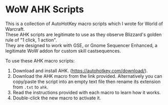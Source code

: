 # WoW AHK Scripts

This is a collection of AutoHotKey macro scripts which I wrote for World of Warcraft.  
These AHK scripts are legitimate to use as they observe Blizzard's golden rule of "1 click, 1 action".  
They are designed to work with GSE, or Gnome Sequencer Enhanced, a legitimate WoW addon for custom skill castsequences.


To use these AHK macro scripts: 
1. Download and install AHK. (https://autohotkey.com/download/).
2. Download the AHK macro from the link provided. Alternatively you can copy/paste the script into an empty text file then rename its extension from `.txt` to `ahk`.
3. Read the instructions provided with each macro to learn how it works.
4. Double-click the new macro to activate it.

